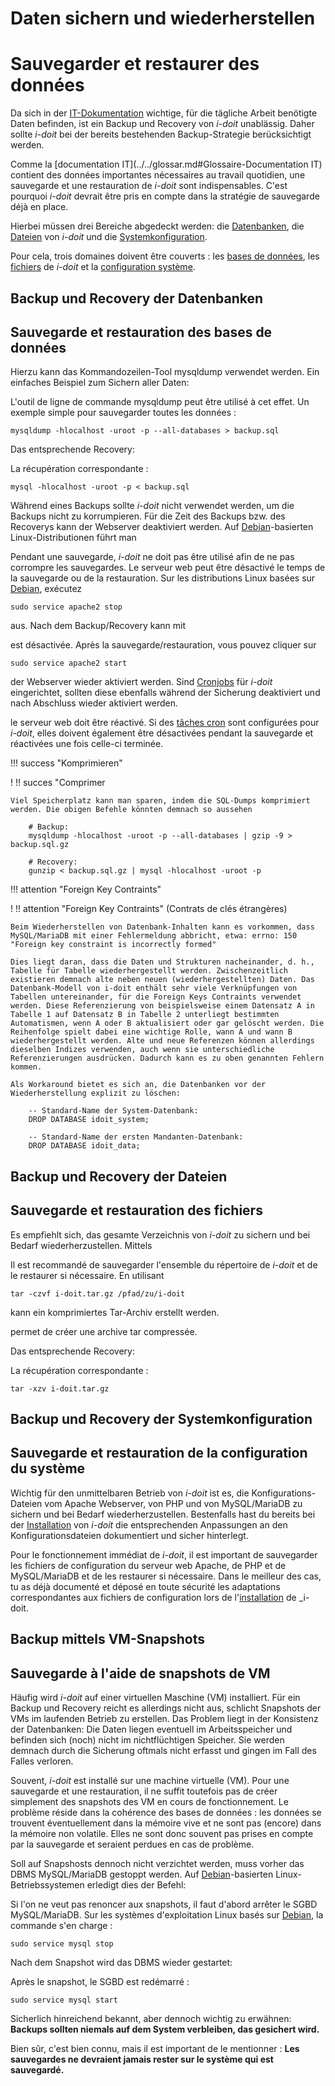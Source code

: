 <!-- TRANSLATED by md-translate -->
# Daten sichern und wiederherstellen

# Sauvegarder et restaurer des données

Da sich in der [IT-Dokumentation](../../glossar.md#Glossar-IT-Dokumentation) wichtige, für die tägliche Arbeit benötigte Daten befinden, ist ein Backup und Recovery von _i-doit_ unablässig. Daher sollte _i-doit_ bei der bereits bestehenden Backup-Strategie berücksichtigt werden.

Comme la [documentation IT](../../glossar.md#Glossaire-Documentation IT) contient des données importantes nécessaires au travail quotidien, une sauvegarde et une restauration de _i-doit_ sont indispensables. C'est pourquoi _i-doit_ devrait être pris en compte dans la stratégie de sauvegarde déjà en place.

Hierbei müssen drei Bereiche abgedeckt werden: die [Datenbanken](#backup-und-recovery-der-datenbanken), die [Dateien](#backup-und-recovery-der-dateien) von _i-doit_ und die [Systemkonfiguration](#backup-und-recovery-der-systemkonfiguration).

Pour cela, trois domaines doivent être couverts : les [bases de données](#backup-et-restauration-des-bases-de-données), les [fichiers](#backup-et-restauration-des-fichiers) de _i-doit_ et la [configuration système](#backup-et-restauration-de-la-configuration-système).

## Backup und Recovery der Datenbanken

## Sauvegarde et restauration des bases de données

Hierzu kann das Kommandozeilen-Tool mysqldump verwendet werden. Ein einfaches Beispiel zum Sichern aller Daten:

L'outil de ligne de commande mysqldump peut être utilisé à cet effet. Un exemple simple pour sauvegarder toutes les données :

```
mysqldump -hlocalhost -uroot -p --all-databases > backup.sql
```

Das entsprechende Recovery:

La récupération correspondante :

```
mysql -hlocalhost -uroot -p < backup.sql
```

Während eines Backups sollte _i-doit_ nicht verwendet werden, um die Backups nicht zu korrumpieren. Für die Zeit des Backups bzw. des Recoverys kann der Webserver deaktiviert werden. Auf [Debian](../../installation/manuelle-installation/debian.md)-basierten Linux-Distributionen führt man

Pendant une sauvegarde, _i-doit_ ne doit pas être utilisé afin de ne pas corrompre les sauvegardes. Le serveur web peut être désactivé le temps de la sauvegarde ou de la restauration. Sur les distributions Linux basées sur [Debian](../../installation/manuelle-installation/debian.md), exécutez

```
sudo service apache2 stop
```

aus. Nach dem Backup/Recovery kann mit

est désactivée. Après la sauvegarde/restauration, vous pouvez cliquer sur

```
sudo service apache2 start
```

der Webserver wieder aktiviert werden. Sind [Cronjobs](../../automatisierung-und-integration/cli/index.md) für _i-doit_ eingerichtet, sollten diese ebenfalls während der Sicherung deaktiviert und nach Abschluss wieder aktiviert werden.

le serveur web doit être réactivé. Si des [tâches cron](../../automatisation-et-intégration/cli/index.md) sont configurées pour _i-doit_, elles doivent également être désactivées pendant la sauvegarde et réactivées une fois celle-ci terminée.

!!! success "Komprimieren"

! !! succes "Comprimer

```
Viel Speicherplatz kann man sparen, indem die SQL-Dumps komprimiert werden. Die obigen Befehle könnten demnach so aussehen

    # Backup:
    mysqldump -hlocalhost -uroot -p --all-databases | gzip -9 > backup.sql.gz

    # Recovery:
    gunzip < backup.sql.gz | mysql -hlocalhost -uroot -p
```

!!! attention "Foreign Key Contraints"

! !! attention "Foreign Key Contraints" (Contrats de clés étrangères)

```
Beim Wiederherstellen von Datenbank-Inhalten kann es vorkommen, dass MySQL/MariaDB mit einer Fehlermeldung abbricht, etwa: errno: 150 "Foreign key constraint is incorrectly formed"

Dies liegt daran, dass die Daten und Strukturen nacheinander, d. h., Tabelle für Tabelle wiederhergestellt werden. Zwischenzeitlich existieren demnach alte neben neuen (wiederhergestellten) Daten. Das Datenbank-Modell von i-doit enthält sehr viele Verknüpfungen von Tabellen untereinander, für die Foreign Keys Contraints verwendet werden. Diese Referenzierung von beispielsweise einem Datensatz A in Tabelle 1 auf Datensatz B in Tabelle 2 unterliegt bestimmten Automatismen, wenn A oder B aktualisiert oder gar gelöscht werden. Die Reihenfolge spielt dabei eine wichtige Rolle, wann A und wann B wiederhergestellt werden. Alte und neue Referenzen können allerdings dieselben Indizes verwenden, auch wenn sie unterschiedliche Referenzierungen ausdrücken. Dadurch kann es zu oben genannten Fehlern kommen.

Als Workaround bietet es sich an, die Datenbanken vor der Wiederherstellung explizit zu löschen:

    -- Standard-Name der System-Datenbank:
    DROP DATABASE idoit_system;

    -- Standard-Name der ersten Mandanten-Datenbank:
    DROP DATABASE idoit_data;
```

## Backup und Recovery der Dateien

## Sauvegarde et restauration des fichiers

Es empfiehlt sich, das gesamte Verzeichnis von _i-doit_ zu sichern und bei Bedarf wiederherzustellen. Mittels

Il est recommandé de sauvegarder l'ensemble du répertoire de _i-doit_ et de le restaurer si nécessaire. En utilisant

```
tar -czvf i-doit.tar.gz /pfad/zu/i-doit
```

kann ein komprimiertes Tar-Archiv erstellt werden.

permet de créer une archive tar compressée.

Das entsprechende Recovery:

La récupération correspondante :

```
tar -xzv i-doit.tar.gz
```

## Backup und Recovery der Systemkonfiguration

## Sauvegarde et restauration de la configuration du système

Wichtig für den unmittelbaren Betrieb von _i-doit_ ist es, die Konfigurations-Dateien vom Apache Webserver, von PHP und von MySQL/MariaDB zu sichern und bei Bedarf wiederherzustellen. Bestenfalls hast du bereits bei der [Installation](../../installation/index.md) von _i-doit_ die entsprechenden Anpassungen an den Konfigurationsdateien dokumentiert und sicher hinterlegt.

Pour le fonctionnement immédiat de _i-doit_, il est important de sauvegarder les fichiers de configuration du serveur web Apache, de PHP et de MySQL/MariaDB et de les restaurer si nécessaire. Dans le meilleur des cas, tu as déjà documenté et déposé en toute sécurité les adaptations correspondantes aux fichiers de configuration lors de l'[installation](../../installation/index.md) de _i-doit.

## Backup mittels VM-Snapshots

## Sauvegarde à l'aide de snapshots de VM

Häufig wird _i-doit_ auf einer virtuellen Maschine (VM) installiert. Für ein Backup und Recovery reicht es allerdings nicht aus, schlicht Snapshots der VMs im laufenden Betrieb zu erstellen. Das Problem liegt in der Konsistenz der Datenbanken: Die Daten liegen eventuell im Arbeitsspeicher und befinden sich (noch) nicht im nichtflüchtigen Speicher. Sie werden demnach durch die Sicherung oftmals nicht erfasst und gingen im Fall des Falles verloren.

Souvent, _i-doit_ est installé sur une machine virtuelle (VM). Pour une sauvegarde et une restauration, il ne suffit toutefois pas de créer simplement des snapshots des VM en cours de fonctionnement. Le problème réside dans la cohérence des bases de données : les données se trouvent éventuellement dans la mémoire vive et ne sont pas (encore) dans la mémoire non volatile. Elles ne sont donc souvent pas prises en compte par la sauvegarde et seraient perdues en cas de problème.

Soll auf Snapshosts dennoch nicht verzichtet werden, muss vorher das DBMS MySQL/MariaDB gestoppt werden. Auf [Debian](../../installation/manuelle-installation/debian.md)-basierten Linux-Betriebssystemen erledigt dies der Befehl:

Si l'on ne veut pas renoncer aux snapshots, il faut d'abord arrêter le SGBD MySQL/MariaDB. Sur les systèmes d'exploitation Linux basés sur [Debian](../../installation/manuelle-installation/debian.md), la commande s'en charge :

```
sudo service mysql stop
```

Nach dem Snapshot wird das DBMS wieder gestartet:

Après le snapshot, le SGBD est redémarré :

```
sudo service mysql start
```

Sicherlich hinreichend bekannt, aber dennoch wichtig zu erwähnen: **Backups sollten niemals auf dem System verbleiben, das gesichert wird.**

Bien sûr, c'est bien connu, mais il est important de le mentionner : **Les sauvegardes ne devraient jamais rester sur le système qui est sauvegardé.**